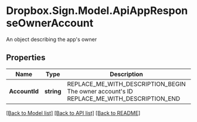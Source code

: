 # Dropbox.Sign.Model.ApiAppResponseOwnerAccount
An object describing the app's owner

## Properties

Name | Type | Description | Notes
------------ | ------------- | ------------- | -------------
**AccountId** | **string** | REPLACE_ME_WITH_DESCRIPTION_BEGIN The owner account&#39;s ID REPLACE_ME_WITH_DESCRIPTION_END | [optional] **EmailAddress** | **string** | REPLACE_ME_WITH_DESCRIPTION_BEGIN The owner account&#39;s email address REPLACE_ME_WITH_DESCRIPTION_END | [optional] 

[[Back to Model list]](../README.md#documentation-for-models) [[Back to API list]](../README.md#documentation-for-api-endpoints) [[Back to README]](../README.md)

